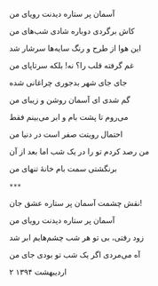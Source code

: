 <!-- 
.. title: آسمان پرستاره
.. slug: asemane-por-setareh
.. date: 2015-11-30 22:33:31 UTC
.. tags: غزل
.. category: 
.. link: 
.. description: 
.. type: text
-->

آسمان پر ستاره دیدنت رویای من

کاش برگردی دوباره شادی شب‌های من

این هوا از طرح و رنگ سایه‌ها سرشار شد

غم گرفته قلب را؟ نه! بلکه سرتاپای من

جای جای شهر بدجوری چراغانی شده

گم شدی ای آسمان روشن و زیبای من

می‌روم تا پشت بام و ابر می‌بینم فقط

احتمال رویتت صفر است در دنیا من

من رصد کردم تو را در یک شب اما بعد از آن

برنگشتی سمت بام خانهٔ تنهای من

‍`***`

نقش چشمت آسمان پر ستاره عشق جان!

آسمان پر ستاره دیدنت رویای من

زود رفتی، بی تو هر شب چشم‌هایم ابر شد

آه می‌مردی اگر یک شب تو بودی جای من

۲ اردیبهشت ۱۳۹۴
